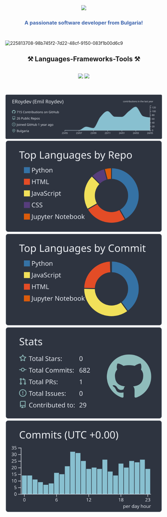 


<h1 align="center">
    <img src="https://readme-typing-svg.herokuapp.com/?font=Righteous&size=35&center=true&vCenter=true&width=500&height=70&duration=4000&lines=Hi+There!+👋;+I'm+Emil+Roydev!;" />
</h1>

<h3 align="center" style="color: #3d64ad;">A passionate software developer from Bulgaria!</h3>

<br/>


![225813708-98b745f2-7d22-48cf-9150-083f1b00d6c9](https://github.com/ERoydev/ERoydev/assets/125214785/dad98ea9-f323-4c07-baa3-a7c4c483694e)

<h2 align="center">⚒️ Languages-Frameworks-Tools ⚒️</h2>
<br/>
<div align="center">
    <img src="https://skillicons.dev/icons?i=react,bootstrap,html,css,vscode,github,git,django" />
    <img src="https://skillicons.dev/icons?i=nodejs,python,javascript,mysql,postgres,docker" /><br>
</div>



<br></br>
[![](https://raw.githubusercontent.com/ERoydev/ERoydev/master/profile-summary-card-output/nord_dark/0-profile-details.svg)](https://github.com/vn7n24fzkq/github-profile-summary-cards)
[![](https://raw.githubusercontent.com/ERoydev/ERoydev/master/profile-summary-card-output/nord_dark/1-repos-per-language.svg)](https://github.com/vn7n24fzkq/github-profile-summary-cards) [![](https://raw.githubusercontent.com/ERoydev/ERoydev/master/profile-summary-card-output/nord_dark/2-most-commit-language.svg)](https://github.com/vn7n24fzkq/github-profile-summary-cards)
[![](https://raw.githubusercontent.com/ERoydev/ERoydev/master/profile-summary-card-output/nord_dark/3-stats.svg)](https://github.com/vn7n24fzkq/github-profile-summary-cards) [![](https://raw.githubusercontent.com/ERoydev/ERoydev/master/profile-summary-card-output/nord_dark/4-productive-time.svg)](https://github.com/vn7n24fzkq/github-profile-summary-cards)
